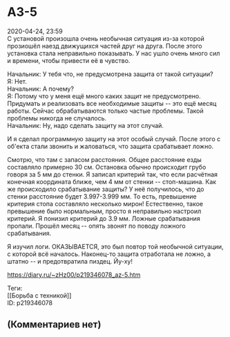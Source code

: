 АЗ-5
====

  
2020-04-24, 23:59  
 С установой произошла очень необычная ситуация из-за которой прозиошёл наезд движущихся частей друг на друга. После этого установка стала неправильно показывать. У нас ушло очень много сил и времени, чтобы привести её в чувство.   
   
 Начальник: У тебя что, не предусмотрена защита от такой ситуации?   
 Я: Нет.   
 Начальник: А почему?   
 Я: Потому что у меня ещё много каких защит не предусмотрено. Придумать и реализовать все необходимые защиты -- это ещё месяц работы. Сейчас обрабатываются только частые проблемы. Такой проблемы никогда не случалось.   
 Начальник: Ну, надо сделать защиту на этот случай.   
   
 И я сделал программную защиту на этот особый случай. После этого с об'екта стали звонить и жаловаться, что защита срабатывает ложно.   
   
 Смотрю, что там с запасом расстояния. Общее расстояние езды составляло примерно 30 см. Остановка обычно происходит грубо говоря за 5 мм до стенки. Я записал критерий так, что если расчётная конечная координата ближе, чем 4 мм от стенки -- стоп-машина. Как же происходило срабатывание защиты? У неё получилось, что до стенки расстояние будет 3.997-3.999 мм. То есть, превышение критерия стопа составляло несколько мирон! Естественно, такое превышение было нормальным, просто я неправильно настроил критерий. Я понизил критерий до 3.9 мм. Ложные срабатывания пропали. Прошёл месяц -- опять звонят по поводу ложного срабатывания.   
   
 Я изучил логи. ОКАЗЫВАЕТСЯ, это был повтор той необычной ситуации, с которой всё началось. Наконец-то защита отработала не ложно, а штатно -- и предотвратила пиздец. Йу-ху!   
  
<https://diary.ru/~zHz00/p219346078_az-5.htm>  
  
Теги:  
[[Борьба с техникой]]  
ID: p219346078  


(Комментариев нет)
------------------